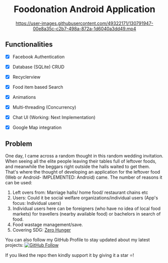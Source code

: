 <h1 align="center">Foodonation Android Application</h1>

<div align="center">

https://user-images.githubusercontent.com/49322171/130791947-00e8a35c-c2b7-498a-872a-1d6040a3dd49.mp4

</div>
  
## Functionalities
- [x] Facebook Authentication
- [x] Database (SQLite) CRUD
- [x] Recyclerview
- [x] Food item based Search
- [x] Animations
- [x] Multi-threading (Concurrency)
- [x] Chat UI (Working: Next Implementation)
- [x] Google Map integration 


## Problem
One day, I came across a random thought in this random wedding invitation. When seeing all the elite people leaving their tables full of leftover foods, 
and meanwhile the beggars right outside the halls waited to get them. That's where the thought of developing an application for the leftover food 
(Web or Android- IMPLEMENTED: Android) came.
The number of reasons it can be used:
1. Left overs from: Marriage halls/ home food/ restaurant chains etc 
2. Users: Could it be social welfare organizations/individual users (App's focus: Individual users)
3. Individual users here can be foreigners (who have no idea of local food markets) for travellers (nearby available food) or bachelors in search of food.
4. Food wastage management/save.
5. Covering SDG: <a href="https://en.wikipedia.org/wiki/Sustainable_Development_Goal_2">Zero Hunger</a>

You can also follow my GitHub Profile to stay updated about my latest projects: [![GitHub Follow](https://img.shields.io/badge/Connect-FatimaYousif-blue.svg?logo=Github&longCache=true&style=social&label=Follow)](https://github.com/FatimaYousif)

If you liked the repo then kindly support it by giving it a star ⭐!


